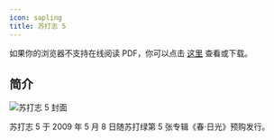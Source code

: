 ```yaml
---
icon: sapling
title: 苏打志 5
---
```


<PDF url="/pdf/sodazine5.pdf" />

如果你的浏览器不支持在线阅读 PDF，你可以点击 [这里](/pdf/sodazine5.pdf) 查看或下载。

## 简介

![苏打志 5 封面](https://picbed-1300227887.cos.ap-shanghai.myqcloud.com/sodaguide/resources/sodazine/5.jpg)

苏打志 5 于 2009 年 5 月 8 日随苏打绿第 5 张专辑《春·日光》预购发行。
